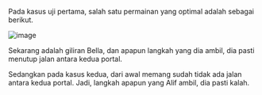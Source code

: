Pada kasus uji pertama, salah satu permainan yang optimal adalah sebagai berikut.

![image](https://s3.amazonaws.com/hr-assets/0/1592560884-aad134144d-portal2.jpg)

Sekarang adalah giliran Bella, dan apapun langkah yang dia ambil, dia pasti menutup jalan antara kedua portal.

Sedangkan pada kasus kedua, dari awal memang sudah tidak ada jalan antara kedua portal. Jadi, langkah apapun yang Alif ambil, dia pasti kalah.
